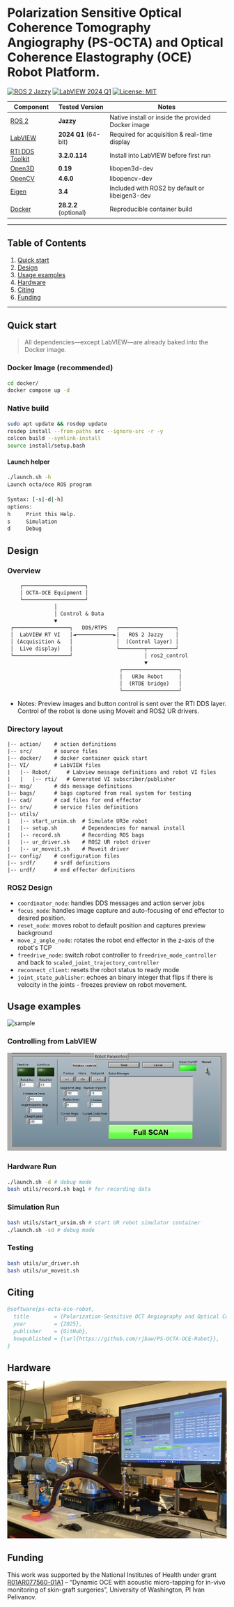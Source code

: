 # Polarization Sensitive Optical Coherence Tomography Angiography (PS-OCTA) and Optical Coherence Elastography (OCE) Robot Platform. 

[![ROS 2 Jazzy](https://img.shields.io/badge/ROS2-Jazzy-blue.svg)](https://docs.ros.org/en/jazzy/index.html)
[![LabVIEW 2024 Q1](https://img.shields.io/badge/LabVIEW-2024%20Q1-yellow.svg)](https://www.ni.com/en/shop/labview.html)
[![License: MIT](https://img.shields.io/badge/License-MIT-green.svg)](LICENSE)

| Component | Tested Version | Notes |
|-----------|---------------|-------|
| [ROS 2](https://docs.ros.org/en/jazzy/index.html) | **Jazzy** | Native install or inside the provided Docker image |
| [LabVIEW](https://www.ni.com/en/shop/labview.html) | **2024 Q1** (64-bit) | Required for acquisition & real-time display |
| [RTI DDS Toolkit](https://www.rti.com/products/tools/dds-toolkit-labview) | **3.2.0.114** | Install into LabVIEW before first run |
| [Open3D](https://www.open3d.org) | **0.19** | libopen3d-dev |
| [OpenCV](https://www.opencv.org) | **4.6.0** | libopencv-dev |
| [Eigen](https://eigen.tuxfamily.org) | **3.4** | Included with ROS2 by default or libeigen3-dev  |
| [Docker](https://www.docker.com) | **28.2.2** (optional) | Reproducible container build |

---

## Table of Contents
1. [Quick start](#quick-start)  
2. [Design](#design)  
3. [Usage examples](#usage-examples)  
4. [Hardware](#hardware)
5. [Citing](#citing) 
6. [Funding](#funding)  

---

## Quick start

> All dependencies—except LabVIEW—are already baked into the Docker image.

### Docker Image (recommended)
```bash
cd docker/
docker compose up -d
```

### Native build
```bash
sudo apt update && rosdep update
rosdep install --from-paths src --ignore-src -r -y
colcon build --symlink-install
source install/setup.bash
```

#### Launch helper
```bash
./launch.sh -h
Launch octa/oce ROS program

Syntax: [-s|-d|-h]
options:
h     Print this Help.
s     Simulation
d     Debug
```

## Design
### Overview
```
    ┌────────────────────┐
    │ OCTA-OCE Equipment │
    └────────────────────┘
               │
               │ Control & Data
               ▼
 ┌──────────────────┐   DDS/RTPS   ┌──────────────────┐
 │  LabVIEW RT VI   │◄────────────►│   ROS 2 Jazzy    │
 │ (Acquisition &   │              │  (Control layer) │
 │  Live display)   │              └────────┬─────────┘
 └──────────────────┘                       │ ros2_control
                                            ▼
                                    ┌──────────────────┐
                                    │   UR3e Robot     │
                                    │  (RTDE bridge)   │
                                    └──────────────────┘
```
- Notes: Preview images and button control is sent over the RTI DDS layer. Control of the robot is done using Moveit and ROS2 UR drivers.

### Directory layout
```
|-- action/    # action definitions
|-- src/       # source files
|-- docker/    # docker container quick start
|-- VI/        # LabVIEW files
|   |-- Robot/     # Labview message definitions and robot VI files
|   |   |-- rti/   # Generated VI subscriber/publisher
|-- msg/       # dds message definitions
|-- bags/      # bags captured from real system for testing
|-- cad/       # cad files for end effector
|-- srv/       # service files definitions
|-- utils/
|   |-- start_ursim.sh  # Simulate UR3e robot
|   |-- setup.sh        # Dependencies for manual install
|   |-- record.sh       # Recording ROS bags
|   |-- ur_driver.sh    # ROS2 UR robot driver
|   |-- ur_moveit.sh    # Moveit driver
|-- config/    # configuration files
|-- srdf/      # srdf definitions
|-- urdf/      # end effector definitions
```

### ROS2 Design
- `coordinator_node`: handles DDS messages and action server jobs
- `focus_node`: handles image capture and auto-focusing of end effector to desired position.
- `reset_node`: moves robot to default position and captures preview background
- `move_z_angle_node`: rotates the robot end effector in the z-axis of the robot's TCP
- `freedrive_node`: switch robot controller to `freedrive_mode_controller` and back to `scaled_joint_trajectory_controller`
- `reconnect_client`: resets the robot status to ready mode 
- `joint_state_publisher`: echoes an binary integer that flips if there is velocity in the joints - freezes preview on robot movement.

## Usage examples

![sample](./assets/sample.gif)

### Controlling from LabVIEW

![robot_control](./assets/robot_control.png)

### Hardware Run

```bash
./launch.sh -d # debug mode
bash utils/record.sh bag1 # for recording data
```

### Simulation Run
```bash
bash utils/start_ursim.sh # start UR robot simulator container
./launch.sh -sd # debug mode
```

### Testing

```bash
bash utils/ur_driver.sh
bash utils/ur_moveit.sh
```

## Citing

```bibtex
@software{ps-octa-oce-robot,
  title        = {Polarization-Sensitive OCT Angiography and Optical Coherence Elastography Robot Platform},
  year         = {2025},
  publisher    = {GitHub},
  howpublished = {\url{https://github.com/rjbaw/PS-OCTA-OCE-Robot}},
}
```

## Hardware
![setup](./assets/setup.jpeg)

## Funding

This work was supported by the National Institutes of Health under grant [R01AR077560-01A1](https://reporter.nih.gov/project-details/10204507) – “Dynamic OCE with acoustic micro-tapping for in-vivo monitoring of skin-graft surgeries”, University of Washington, PI Ivan Pelivanov.
